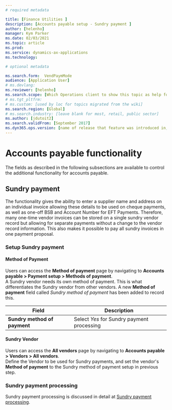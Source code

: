 ```yaml
---
# required metadata

title: [Finance Utilities ]
description: [Accounts payable setup - Sundry payment ]
author: [helenho]
manager: Kym Parker
ms.date: 02/03/2021
ms.topic: article
ms.prod: 
ms.service: dynamics-ax-applications
ms.technology: 

# optional metadata

ms.search.form:  VendPaymMode
audience: [Application User]
# ms.devlang: 
ms.reviewer: [helenho]
ms.search.scope: [Which Operations client to show this topic as help for, to be set by content strategist, see list here: https://microsoft.sharepoint.com/teams/DynDoc/_layouts/15/WopiFrame.aspx?sourcedoc={23419e1c-eb64-42e9-aa9b-79875b428718}&action=edit&wd=target%28Core-Dynamics-AX-CP-requirements%2Eone%7C4CC185C0%2DEFAA%2D42CD%2D94B9%2D8F2A45E7F61A%2FVersions-list-for-docs-topics%7CC14BE630%2D5151%2D49D6%2D8305%2D554B5084593C%2F%29]
# ms.tgt_pltfrm: 
# ms.custom: [used by loc for topics migrated from the wiki]
ms.search.region: [Global]
# ms.search.industry: [leave blank for most, retail, public sector]
ms.author: [jdutoit2]
ms.search.validFrom: [September 2017]
ms.dyn365.ops.version: [name of release that feature was introduced in, see list here: https://microsoft.sharepoint.com/teams/DynDoc/_layouts/15/WopiFrame.aspx?sourcedoc={23419e1c-eb64-42e9-aa9b-79875b428718}&action=edit&wd=target%28Core-Dynamics-AX-CP-requirements%2Eone%7C4CC185C0%2DEFAA%2D42CD%2D94B9%2D8F2A45E7F61A%2FVersions-list-for-docs-topics%7CC14BE630%2D5151%2D49D6%2D8305%2D554B5084593C%2F%29]
---
```


# Accounts payable functionality
The fields as described in the following subsections are available to control the additional functionality for accounts payable.

## Sundry payment

The functionality gives the ability to enter a supplier name and address on an individual invoice allowing these details to be used on cheque payments, as well as one-off BSB and Account Number for EFT Payments. Therefore, many one-time vendor invoices can be stored on a single sundry vendor record but allowing for separate payments without a change to the vendor record information.  This also makes it possible to pay all sundry invoices in one payment proposal.

### Setup Sundry payment
#### Method of Payment

Users can access the **Method of payment** page by navigating to **Accounts payable > Payment setup > Methods of payment**. <br>
A Sundry vendor needs its own method of payment. This is what differentiates the Sundry vendor from other vendors. A new **Method of payment** field called _Sundry method of payment_ has been added to record this.

|    Field	  |    Description   |
|-|-|
|  **Sundry method of payment**  | Select _Yes_ for Sundry payment processing  |
	
#### Sundry Vendor

Users can access the **All vendors** page by navigating to **Accounts payable > Vendors > All vendors**. <br>
Define the Vendor to be used for Sundry payments, and set the vendor's **Method of payment** to the Sundry method of payment setup in previous step.

### Sundry payment processing
Sundry payment processing is discussed in detail at [Sundry payment processing](../../Processing/Accounts-Payable/Sundry-payment.md).
